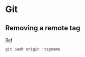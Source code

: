 # Git

## Removing a remote tag

[Ref](http://stackoverflow.com/questions/5480258/how-to-delete-a-remote-git-tag)

```
git push origin :tagname
```

